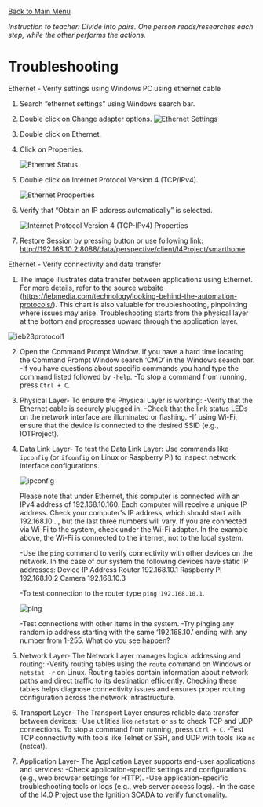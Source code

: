 [Back to Main Menu](https://github.com/CCC-Industry4/IIOT-4.0-Project/tree/main)

*Instruction to teacher: Divide into pairs. One person reads/researches each step, while the other performs the actions.*
# Troubleshooting
Ethernet - Verify settings using Windows PC using ethernet cable
1. Search “ethernet settings” using Windows search bar.
2. Double click on Change adapter options.
   ![Ethernet Settings](https://github.com/user-attachments/assets/405834df-6ddc-40ef-93c7-ccc00f8f6d7a)
3. Double click on Ethernet.
4. Click on Properties.
   
   ![Ethernet Status](https://github.com/user-attachments/assets/e105e93d-9ab3-4ca1-9910-3e4b6637564c)

5. Double click on Internet Protocol Version 4 (TCP/IPv4).

   ![Ethernet Prooperties](https://github.com/user-attachments/assets/62cd93aa-09f8-46f5-a0b1-928f7255cc72)

6. Verify that “Obtain an IP address automatically” is selected.

    ![Internet Protocol Version 4 (TCP-IPv4) Properties](https://github.com/user-attachments/assets/4287082b-46f7-495e-994e-c55a2cc08b14)

7. Restore Session by pressing button or use following link: http://192.168.10.2:8088/data/perspective/client/I4Project/smarthome 


Ethernet - Verify connectivity and data transfer

1. The image illustrates data transfer between applications using Ethernet. For more details, refer to the source website (https://iebmedia.com/technology/looking-behind-the-automation-protocols/). This chart is also valuable for troubleshooting, pinpointing where issues may arise. Troubleshooting starts from the physical layer at the bottom and progresses upward through the application layer.

![ieb23protocol1](https://github.com/user-attachments/assets/a2bcc21b-4e64-4a1d-9d79-986144985ba6)

2. Open the Command Prompt Window.  If you have a hard time locating the Command Prompt Window search ‘CMD’ in the Windows search bar.  
   -If you have questions about specific commands you hand type the command listed followed by `-help`.
   -To stop a command from running, press `Ctrl + C`.

3. Physical Layer- To ensure the Physical Layer is working:
   -Verify that the Ethernet cable is securely plugged in.
   -Check that the link status LEDs on the network interface are illuminated or flashing.
   -If using Wi-Fi, ensure that the device is connected to the desired SSID (e.g., IOTProject).

4. Data Link Layer- To test the Data Link Layer:
   Use commands like `ipconfig` (or `ifconfig` on Linux or Raspberry Pi) to inspect network interface configurations.

      ![ipconfig](https://github.com/user-attachments/assets/c637d53e-4d65-4254-b4ed-b54ce11bf2d1)

      Please note that under Ethernet, this computer is connected with an IPv4 address of 192.168.10.160. Each computer will receive a unique IP address. Check     your computer's IP address, which should start with 192.168.10..., but the last three numbers will vary. If you are connected via Wi-Fi to the system, check under the Wi-Fi adapter. In the example above, the Wi-Fi is connected to the internet, not to the local system.

   -Use the `ping` command to verify connectivity with other devices on the network.  In the case of our system the following devices have static IP addresses:
      Device         IP Address
      Router         192.168.10.1
      Raspberry PI   192.168.10.2
      Camera         192.168.10.3

   -To test connection to the router type  `ping 192.168.10.1`.
      
      ![ping](https://github.com/user-attachments/assets/6e43d7bf-91d9-4161-adcc-01e02244d73c)
   
   -Test connections with other items in the system.
   -Try pinging any random ip address starting with the same ‘192.168.10.’ ending with any number from 1-255.  What do you see happen?

5. Network Layer- The Network Layer manages logical addressing and routing:
   -Verify routing tables using the `route` command on Windows or `netstat -r` on Linux. Routing tables contain information about network paths and direct traffic to its destination efficiently. Checking these tables helps diagnose connectivity issues and ensures proper routing configuration across the network infrastructure.  

6. Transport Layer- The Transport Layer ensures reliable data transfer between devices:
   -Use utilities like `netstat` or `ss` to check TCP and UDP connections. To stop a command from running, press `Ctrl + C`.
   -Test TCP connectivity with tools like Telnet or SSH, and UDP with tools like `nc` (netcat).

7. Application Layer- The Application Layer supports end-user applications and services:
   -Check application-specific settings and configurations (e.g., web browser settings for HTTP).
   -Use application-specific troubleshooting tools or logs (e.g., web server access logs).
   -In the case of the I4.0 Project use the Ignition SCADA to verify functionality.
